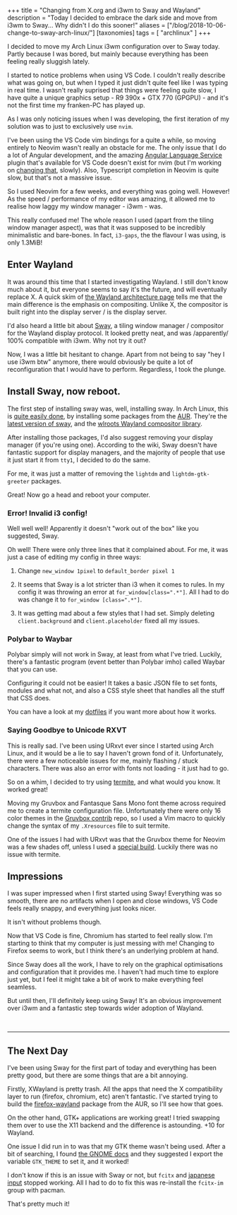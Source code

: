 +++
title = "Changing from X.org and i3wm to Sway and Wayland"
description = "Today I decided to embrace the dark side and move from i3wm to Sway... Why didn't I do this sooner!"
aliases = ["/blog/2018-10-06-change-to-sway-arch-linux/"]
[taxonomies]
tags = [ "archlinux" ]
+++

I decided to move my Arch Linux i3wm configuration over to Sway today. Partly because I was bored, but mainly because everything has been feeling really sluggish lately.

I started to notice problems when using VS Code. I couldn't really describe what was going on, but when I typed it just didn't quite feel like I was typing in real time. I wasn't really suprised that things were feeling quite slow, I have quite a unique graphics setup - R9 390x + GTX 770 (GPGPU) - and it's not the first time my franken-PC has played up.

As I was only noticing issues when I was developing, the first iteration of my solution was to just to exclusively use `nvim`.

I've been using the VS Code vim bindings for a quite a while, so moving entirely to Neovim wasn't really an obstacle for me. The only issue that I do a lot of Angular development, and the amazing [Angular Language Service](https://github.com/angular/vscode-ng-language-service) plugin that's available for VS Code doesn't exist for nvim (but I'm working on [changing that](https://github.com/bennetthardwick/nvim-ng-language-service), slowly). Also, Typescript completion in Neovim is quite slow, but that's not a massive issue.

So I used Neovim for a few weeks, and everything was going well. However! As the speed / performance of my editor was amazing, it allowed me to realise how laggy my window manager - i3wm - was.

This really confused me! The whole reason I used (apart from the tiling window manager aspect), was that it was supposed to be incredibly minimalistic and bare-bones. In fact, `i3-gaps`, the the flavour I was using, is only 1.3MiB!

## Enter Wayland

It was around this time that I started investigating Wayland. I still don't know much about it, but everyone seems to say it's the future, and will eventually replace X. A quick skim of [the Wayland architecture page](https://wayland.freedesktop.org/architecture.html) tells me that the main difference is the emphasis on compositing. Unlike X, the compositor is built right into the display server / is the display server.

I'd also heard a little bit about [Sway](https://github.com/swaywm/sway), a tiling window manager / compositor for the Wayland display protocol. It looked pretty neat, and was /apparently/ 100% compatible with i3wm. Why not try it out?

Now, I was a little bit hesitant to change. Apart from not being to say "hey I use i3wm btw" anymore, there would obviously be quite a lot of reconfiguration that I would have to perform. Regardless, I took the plunge.

## Install Sway, now reboot.

The first step of installing sway was, well, installing sway. In Arch Linux, this is [quite easily done](https://wiki.archlinux.org/index.php/Sway), by installing some packages from the [AUR](https://wiki.archlinux.org/index.php/Arch_User_Repository). They're the [latest version of sway](https://aur.archlinux.org/packages/sway-latest-git/), and the [wlroots Wayland compositor library](https://aur.archlinux.org/packages/wlroots-git/).

After installing those packages, I'd also suggest removing your display manager (if you're using one). According to the wiki, Sway doesn't have fantastic support for display managers, and the majority of people that use it just start it from `tty1`, I decided to do the same.

For me, it was just a matter of removing the `lightdm` and `lightdm-gtk-greeter` packages.

Great! Now go a head and reboot your computer.

### Error! Invalid i3 config!

Well well well! Apparently it doesn't "work out of the box" like you suggested, Sway.

Oh well! There were only three lines that it complained about. For me, it was just a case of editing my config in three ways:

1. Change `new_window 1pixel` to `default_border pixel 1`

2. It seems that Sway is a lot stricter than i3 when it comes to rules. In my config it was throwing an error at `for_window[class=".*"]`. All I had to do was change it to `for_window [class=".*"]`.

3. It was getting mad about a few styles that I had set. Simply deleting `client.background` and `client.placeholder` fixed all my issues.

### Polybar to Waybar

Polybar simply will not work in Sway, at least from what I've tried. Luckily, there's a fantastic program (event better than Polybar imho) called Waybar that you can use.

Configuring it could not be easier! It takes a basic JSON file to set fonts, modules and what not, and also a CSS style sheet that handles all the stuff that CSS does.

You can have a look at my [dotfiles](https://github.com/bennetthardwick/dotfiles/tree/master/.config/waybar) if you want more about how it works.

### Saying Goodbye to Unicode RXVT

This is really sad. I've been using URxvt ever since I started using Arch Linux, and it would be a lie to say I haven't grown fond of it. Unfortunately, there were a few noticeable issues for me, mainly flashing / stuck characters. There was also an error with fonts not loading - it just had to go.

So on a whim, I decided to try using [termite](https://github.com/thestinger/termite), and what would you know. It worked great!

Moving my Gruvbox and Fantasque Sans Mono font theme across required me to create a termite configuration file. Unfortunately there were only 16 color themes in the [Gruvbox contrib](https://github.com/morhetz/gruvbox-contrib/tree/master/termite) repo, so I used a Vim macro to quickly change the syntax of my `.Xresources` file to suit termite.

One of the issues I had with URxvt was that the Gruvbox theme for Neovim was a few shades off, unless I used a [special build](https://aur.archlinux.org/packages/rxvt-unicode-256xresources). Luckily there was no issue with termite.

## Impressions

I was super impressed when I first started using Sway! Everything was so smooth, there are no artifacts when I open and close windows, VS Code feels really snappy, and everything just looks nicer.

It isn't without problems though.

Now that VS Code is fine, Chromium has started to feel really slow. I'm starting to think that my computer is just messing with me! Changing to Firefox seems to work, but I think there's an underlying problem at hand.

Since Sway does all the work, I have to rely on the graphical optimisations and configuration that it provides me. I haven't had much time to explore just yet, but I feel it might take a bit of work to make everything feel seamless.

But until then, I'll definitely keep using Sway! It's an obvious improvement over i3wm and a fantastic step towards wider adoption of Wayland.

<br />

---

## The Next Day

I've been using Sway for the first part of today and everything has been pretty good, but there are some things that are a bit annoying.

Firstly, XWayland is pretty trash. All the apps that need the X compatibility layer to run (firefox, chromium, etc) aren't fantastic. I've started trying to build the [firefox-wayland](https://aur.archlinux.org/packages/firefox-wayland/) package from the AUR, so I'll see how that goes.

On the other hand, GTK+ applications are working great! I tried swapping them over to use the X11 backend and the difference is astounding. +10 for Wayland.

One issue I did run in to was that my GTK theme wasn't being used. After a bit of searching, I found [the GNOME docs](https://developer.gnome.org/gtk3/stable/gtk-running.html) and they suggested I export the variable `GTK_THEME` to set it, and it worked!

I don't know if this is an issue with Sway or not, but `fcitx` and [japanese input](/blog/2018-08-30-fixing-broken-japanese-fonts-arch-linux) stopped working. All I had to do to fix this was re-install the `fcitx-im` group with pacman.

That's pretty much it!
